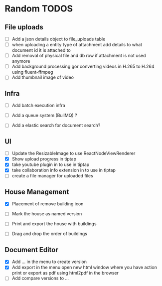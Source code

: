 # Random TODOS

## File uploads
* [ ] Add a json details object to file_uploads table
* [ ] when uploading a entity type of attachment add details to what document id it is attached to
* [ ] Add removal of physical file and db row if attachment is not used anymore
* [ ] Add background processing gor converting videos in H.265 to H.264 using fluent-ffmpeg
* [ ] Add thumbnail image of video

## Infra
* [ ] Add batch execution infra
* [ ] Add a queue system (BullMQ) ?
* [ ] Add a elastic search for document search?


## UI
 * [ ] Update the ResizableImage to use ReactNodeViewRenderer
 * [x] Show upload progress in tiptap
 * [X] take youtube plugin in to use in tiptap
 * [x] take collaboration info extension in to use in tiptap
 * [ ] create a file manager for uploaded files

## House Management
 * [x] Placement of remove building icon
 * [ ] Mark the house as named version
 * [ ] Print and export the house with buildings
 * [ ] Drag and drop the order of buildings

 
## Document Editor
 * [x] Add ... in the menu to create version
 * [x] Add export in the menu open new html window where you have action print or export as pdf using html2pdf in the browser
 * [ ] Add compare versions to ...
